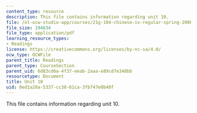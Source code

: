 ```yaml
---
content_type: resource
description: This file contains information regarding unit 10.
file: /ol-ocw-studio-app/courses/21g-104-chinese-iv-regular-spring-2006/0ed1a28a5337cc3861ca3fb747e0b40f_MIT21G_104S06_contents.pdf
file_size: 194634
file_type: application/pdf
learning_resource_types:
- Readings
license: https://creativecommons.org/licenses/by-nc-sa/4.0/
ocw_type: OCWFile
parent_title: Readings
parent_type: CourseSection
parent_uid: 6d83cd6a-4f37-eeab-2aaa-e89cd7e348bb
resourcetype: Document
title: Unit 10
uid: 0ed1a28a-5337-cc38-61ca-3fb747e0b40f
---
```

This file contains information regarding unit 10.